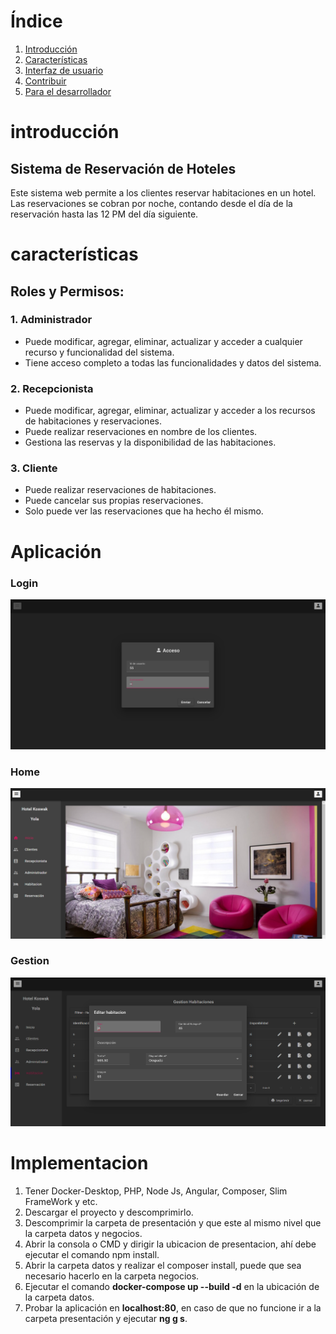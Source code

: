 # Índice

1. [Introducción](#introducción)
2. [Características](#características)
3. [Interfaz de usuario](#Aplicación)
5. [Contribuir](#contribuir)
6. [Para el desarrollador](#Implementacion)

# introducción

## Sistema de Reservación de Hoteles

Este sistema web permite a los clientes reservar habitaciones en un hotel. Las reservaciones se cobran por noche, contando desde el día de la reservación hasta las 12 PM del día siguiente.

# características

## Roles y Permisos:

### 1. Administrador
- Puede modificar, agregar, eliminar, actualizar y acceder a cualquier recurso y funcionalidad del sistema.
- Tiene acceso completo a todas las funcionalidades y datos del sistema.

### 2. Recepcionista
- Puede modificar, agregar, eliminar, actualizar y acceder a los recursos de habitaciones y reservaciones.
- Puede realizar reservaciones en nombre de los clientes.
- Gestiona las reservas y la disponibilidad de las habitaciones.

### 3. Cliente
- Puede realizar reservaciones de habitaciones.
- Puede cancelar sus propias reservaciones.
- Solo puede ver las reservaciones que ha hecho él mismo.


# Aplicación
### Login
![Texto alternativo](https://github.com/AlbinJunLiang/reservacion-hotel/blob/main/img/login.png?raw=true
)

### Home
![Texto alternativo](https://github.com/AlbinJunLiang/reservacion-hotel/blob/main/img/home.png?raw=true
)

### Gestion
![Texto alternativo](https://github.com/AlbinJunLiang/reservacion-hotel/blob/main/img/gestion.png?raw=true
)


# Implementacion
1. Tener Docker-Desktop, PHP, Node Js, Angular, Composer, Slim FrameWork y etc.
2. Descargar el proyecto y descomprimirlo.
3. Descomprimir la carpeta de presentación y que este al mismo nivel que la carpeta datos y negocios.
4. Abrir la consola o CMD y dirigir la ubicacion de presentacion, ahí debe ejecutar el comando npm install.
5. Abrir la carpeta datos y realizar el composer install, puede que sea necesario hacerlo en la carpeta negocios.
6. Ejecutar el comando **docker-compose up --build -d** en la ubicación de la carpeta datos.
7. Probar la aplicación en **localhost:80**, en caso de que no funcione ir a la carpeta presentación y ejecutar **ng g s**.






